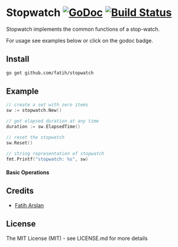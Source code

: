 # Stopwatch [![GoDoc](https://godoc.org/github.com/fatih/stopwatch?status.png)](http://godoc.org/github.com/fatih/stopwatch) [![Build Status](https://travis-ci.org/fatih/stopwatch.png)](https://travis-ci.org/fatih/stopwatch)

Stopwatch implements the common functions of a stop-watch.

For usage see examples below or click on the godoc badge.

## Install

```bash
go get github.com/fatih/stopwatch
```

## Example

```go
// create a set with zero items
sw := stopwatch.New()

// get elapsed duration at any time
duration := sw.ElapsedTime()

// reset the stopwatch
sw.Reset()

// string representation of stopwatch
fmt.Printf("stopwatch: %s", sw)

```

#### Basic Operations

## Credits

 * [Fatih Arslan](https://github.com/fatih)

## License

The MIT License (MIT) - see LICENSE.md for more details
